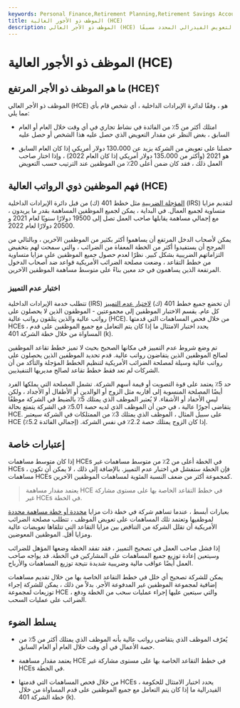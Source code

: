 ```yaml
---
keywords: Personal Finance,Retirement Planning,Retirement Savings Accounts
title: الموظف ذو الأجور العالية (HCE)
description: الموظف ذو الأجر العالي (HCE) هو أي شخص يمتلك 5٪ على الأقل من الأسهم في شركة ويكسب أكثر من حد التعويض الفيدرالي المحدد مسبقًا.
---
```


# الموظف ذو الأجور العالية (HCE)
## ما هو الموظف ذو الأجر المرتفع (HCE)؟

الموظف ذو الأجر العالي (HCE) هو ، وفقًا لدائرة الإيرادات الداخلية ، أي شخص قام بأي مما يلي:

- امتلك أكثر من 5٪ من الفائدة في نشاط تجاري في أي وقت خلال العام أو العام السابق ، بغض النظر عن مقدار التعويض الذي حصل عليه هذا الشخص أو حصل عليه

- حصلنا على تعويض من الشركة يزيد عن 130،000 دولار أمريكي إذا كان العام السابق هو 2021 (وأكثر من 135،000 دولار أمريكي إذا كان العام 2022) ، وإذا اختار صاحب العمل ذلك ، فقد كان ضمن أعلى 20٪ من الموظفين عند الترتيب حسب التعويض

## فهم الموظفين ذوي الرواتب العالية (HCE)

[المؤجلة الضريبية](/taxdeferred) مثل خطط 401 (ك) من قبل دائرة الإيرادات الداخلية (IRS) لتقديم مزايا متساوية لجميع العمال. في البداية ، يمكن لجميع الموظفين المساهمة بقدر ما يريدون ، مع إجمالي مساهمة يقابلها صاحب العمل تصل إلى 19500 دولارًا سنويًا لعام 2021 و 20500 دولارًا لعام 2022.

يمكن لأصحاب الدخل المرتفع أن يساهموا أكثر بكثير من الموظفين الآخرين ، وبالتالي من المرجح أن يستفيدوا أكثر من الخطة المعفاة من الضرائب ، والتي سمحت لهم بتخفيض التزاماتهم الضريبية بشكل كبير. نظرًا لعدم حصول جميع الموظفين على مزايا متساوية من خطط التقاعد ، وضعت مصلحة الضرائب الأمريكية قواعد ضد أصحاب الدخول المرتفعة الذين يساهمون في حد معين بناءً على متوسط مساهمة الموظفين الآخرين.

### اختبار عدم التمييز

تتطلب خدمة الإيرادات الداخلية (IRS) أن تخضع جميع خطط 401 (ك) [لاختبار عدم التمييز](/nondiscrimination_rule) كل عام. يقسم الاختبار الموظفين إلى مجموعتين - الموظفون الذين لا يحصلون على رواتب عالية والذين يتلقون رواتب عالية (HCE). من خلال فحص المساهمات التي قدمتها HCEs ، يحدد اختبار الامتثال ما إذا كان يتم التعامل مع جميع الموظفين على قدم المساواة من خلال خطة الشركة 401 (k).

تم وضع شروط عدم التمييز في مكانها الصحيح بحيث لا تميز خطط تقاعد الموظفين لصالح الموظفين الذين يتقاضون رواتب عالية. قدم تحديد الموظفين الذين يحصلون على رواتب عالية وسيلة لمصلحة الضرائب الأمريكية لتنظيم الخطط المؤجلة والتأكد من أن الشركات لم تعد فقط خطط تقاعد لصالح مديريها التنفيذيين.

حد 5٪ يعتمد على قوة التصويت أو قيمة أسهم الشركة. تشمل المصلحة التي يملكها الفرد أيضًا المصلحة المنسوبة إلى أقاربه مثل الزوج أو الوالدين أو الأطفال أو الأجداد ، ولكن ليس الأحفاد أو الأشقاء. لا يُعتبر الموظف الذي يمتلك 5٪ بالضبط في الشركة موظفًا يتقاضى أجورًا عالية ، في حين أن الموظف الذي لديه حصة 5.01٪ في الشركة يتمتع بحالة HCE. على سبيل المثال ، الموظف الذي يمتلك 3٪ من الممتلكات في الشركة سيعتبر HCE إذا كان الزوج يمتلك حصة 2.2٪ في نفس الشركة. (إجمالي الفائدة 5.2٪).

## إعتبارات خاصة

إذا كان متوسط مساهمات HCEs في الخطة أعلى من 2٪ من متوسط مساهمات غير HCEs ، فإن الخطة ستفشل في اختبار عدم التمييز. بالإضافة إلى ذلك ، لا يمكن أن تكون مساهمات HCEs كمجموعة أكثر من ضعف النسبة المئوية لمساهمات الموظفين الآخرين.

> يعتمد مقدار مساهمة HCE في خطط التقاعد الخاصة بها على مستوى مشاركة غير HCEs في الخطة.

>

بعبارات أبسط ، عندما تساهم شركة في خطة ذات مزايا [محددة أو خطة مساهمة محددة](/definedcontributionplan) لموظفيها وتعتمد تلك المساهمات على تعويض الموظف ، تتطلب مصلحة الضرائب الأمريكية أن تقلل الشركة من التناقض بين مزايا التقاعد التي تتلقاها تعويضات عالية ومزايا أقل. الموظفين المعوضين.

إذا فشل صاحب العمل في تصحيح التمييز ، فقد تفقد الخطة وضعها المؤهل للضرائب وسيتعين إعادة توزيع جميع المساهمات على المشاركين في الخطة. قد يواجه صاحب العمل أيضًا عواقب مالية وضريبية شديدة نتيجة توزيع المساهمات والأرباح.

يمكن للشركة تصحيح أي خلل في خطط التقاعد الخاصة بها من خلال تقديم مساهمات إضافية لمجموعة الموظفين غير المدفوعة الأجر. بدلاً من ذلك ، يمكن للشركة إجراء توزيعات لمجموعة HCE ، والتي سيتعين عليها إجراء عمليات سحب من الخطة ودفع الضرائب على عمليات السحب.

## يسلط الضوء

- يُعرّف الموظف الذي يتقاضى رواتب عالية بأنه الموظف الذي يمتلك أكثر من 5٪ من حصة الأعمال في أي وقت خلال العام أو العام السابق.

- يعتمد مقدار مساهمة HCE في خطط التقاعد الخاصة بها على مستوى مشاركة غير HCEs في الخطة.

- من خلال فحص المساهمات التي قدمتها HCEs ، يحدد اختبار الامتثال للحكومة الفيدرالية ما إذا كان يتم التعامل مع جميع الموظفين على قدم المساواة من خلال خطة الشركة 401 (k).

